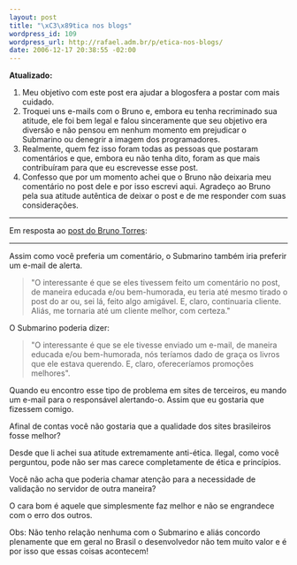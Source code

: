 ```yaml
--- 
layout: post
title: "\xC3\x89tica nos blogs"
wordpress_id: 109
wordpress_url: http://rafael.adm.br/p/etica-nos-blogs/
date: 2006-12-17 20:38:55 -02:00
---
```

<strong>Atualizado:</strong>
1. Meu objetivo com este post era ajudar a blogosfera a postar com mais cuidado.
2. Troquei uns e-mails com o Bruno e, embora eu tenha recriminado sua atitude, ele foi bem legal e falou sinceramente que seu objetivo era diversão e não pensou em nenhum momento em prejudicar o Submarino ou denegrir a imagem dos programadores.
3. Realmente, quem fez isso foram todas as pessoas que postaram comentários e que, embora eu não tenha dito, foram as que mais contribuíram para que eu escrevesse esse post.
4. Confesso que por um momento achei que o Bruno não deixaria meu comentário no post dele e por isso escrevi aqui. Agradeço ao Bruno pela sua atitude autêntica de deixar o post e de me responder com suas considerações.


***

Em resposta ao <a href="http://brunotorres.net/eu-respeitaria-mais-se-fizessem-um-comentario">post do Bruno Torres</a>:

***

Assim como você preferia um comentário, o Submarino também iria preferir um e-mail de alerta.

<blockquote>"O interessante é que se eles tivessem feito um comentário no post, de maneira educada e/ou bem-humorada, eu teria até mesmo tirado o post do ar ou, sei lá, feito algo amigável. E, claro, continuaria cliente. Aliás, me tornaria até um cliente melhor, com certeza."</blockquote>


O Submarino poderia dizer:

<blockquote>"O interessante é que se ele tivesse enviado um e-mail, de maneira educada e/ou bem-humorada, nós teríamos dado de graça os livros que ele estava querendo. E, claro, ofereceríamos promoções melhores".</blockquote>

Quando eu encontro esse tipo de problema em sites de terceiros, eu mando um e-mail para o responsável alertando-o. Assim que eu gostaria que fizessem comigo.

Afinal de contas você não gostaria que a qualidade dos sites brasileiros fosse melhor?

Desde que li achei sua atitude extremamente anti-ética. Ilegal, como você perguntou, pode não ser mas carece completamente de ética e princípios.

Você não acha que poderia chamar atenção para a necessidade de validação no servidor de outra maneira?

O cara bom é aquele que simplesmente faz melhor e não se engrandece com o erro dos outros.

Obs: Não tenho relação nenhuma com o Submarino e aliás concordo plenamente que em geral no Brasil o desenvolvedor não tem muito valor e é por isso que essas coisas acontecem!

